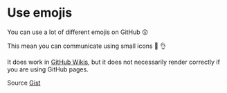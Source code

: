 # Use emojis

You can use a lot of different emojis on GitHub :astonished:

This mean you can communicate using small icons :lollipop: :ok_hand:

It does work in [GitHub Wikis](https://github.com/jonasbn/til/wiki), but it
does not necessarily render correctly if you are using GitHub pages.

Source [Gist](https://gist.github.com/rxaviers/7360908)
